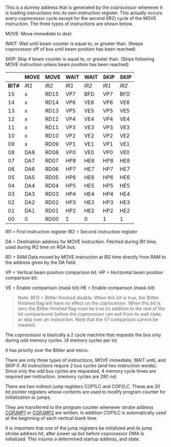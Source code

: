 This is a dummy address that is generated by the coprocessor whenever
it is loading instructions into its own instruction register.
This actually occurs every coprocessor cycle except for the second
(IR2) cycle of the MOVE instruction. The three types of instructions
are shown below.

MOVE: Move immediate to dest

WAIT: Wait until beam counter is equal to, or greater than.
(Keeps coprocessor off of bus until beam position has
been reached)

SKIP: Skip if beam counter is equal to, or greater than.
(Skips following MOVE instruction unless beam position has been
reached)


|      | MOVE | MOVE | WAIT | WAIT | SKIP | SKIP |
|---|---|---|---|---|---|---|
| **BIT#** | _IR1_ | _IR2_  | _IR1_ | _IR2_ | _IR1_ | _IR2_ |
| 15   | x   | RD15 | VP7 | BFD | VP7 | BFD |
| 14   | x   | RD14 | VP6 | VE6 | VP6 | VE6 |
| 13   | x   | RD13 | VP5 | VE5 | VP5 | VE5 |
| 12   | x   | RD12 | VP4 | VE4 | VP4 | VE4 |
| 11   | x   | RD11 | VP3 | VE3 | VP3 | VE3 |
| 10   | x   | RD10 | VP2 | VE2 | VP2 | VE2 |
| 09   | x   | RD09 | VP1 | VE1 | VP1 | VE1 |
| 08   | DA8 | RD08 | VP0 | VE0 | VP0 | VE0 |
| 07   | DA7 | RD07 | HP8 | HE8 | HP8 | HE8 |
| 06   | DA6 | RD06 | HP7 | HE7 | HP7 | HE7 |
| 05   | DA5 | RD05 | HP6 | HE6 | HP6 | HE6 |
| 04   | DA4 | RD04 | HP5 | HE5 | HP5 | HE5 |
| 03   | DA3 | RD03 | HP4 | HE4 | HP4 | HE4 |
| 02   | DA2 | RD02 | HP3 | HE3 | HP3 | HE3 |
| 01   | DA1 | RD01 | HP2 | HE2 | HP2 | HE2 |
| 00   | 0   | RD00 | 1   | 0   | 1   | 1   |


IR1 = First instruction register
IR2 = Second instruction register

DA = Destination address for MOVE instruction. Fetched during
IR1 time, used during IR2 time on RGA bus.

RD = RAM Data moved by MOVE instruction at IR2 time
directly from RAM to the address given by the DA field.

VP = Vertical beam position comparison bit.
HP = Horizontal beam position comparison bit.

VE = Enable comparison (mask bit)
HE = Enable comparison (mask bit)

  > Note: BFD = Blitter finished disable. When this bit is true, the Blitter
finished flag will have no effect on the coprocessor. When this
bit is zero the Blitter finished flag must be true (in addition
to the rest of the bit comparisons) before the coprocessor can
exit from its wait state, or skip over an instruction. Note
that the V7 comparison cannot be masked.

The coprocessor is basically a 2 cycle machine that requests
the bus only during odd memory cycles. (4 memory cycles per in)

It has priority over the Blitter and micro.

There are only three types of instructions, MOVE immediate,
WAIT until, and SKIP if. All instructions require 2 bus cycles
(and two instruction words). Since only the odd bus cycles are
requested, 4 memory cycle times are required per instruction.
(memory cycles are 280 ns)

There are two indirect jump registers COP1LC and COP2LC.
These are 20 bit pointer registers whose contents are used to modify
program counter for initialization or jumps.

They are transferred to the program counter whenever strobe address
[COPJMP1](COPJMP2.md) or [COPJMP2](COPJMP2.md) are written. In addition COP1LC is automatically
used at the beginning of each vertical blank time.

It is important that one of the jump registers be initialized and its
jump strobe address hit, after power up but before coprocessor DMA is
initialized. This insures a determined startup address, and state.